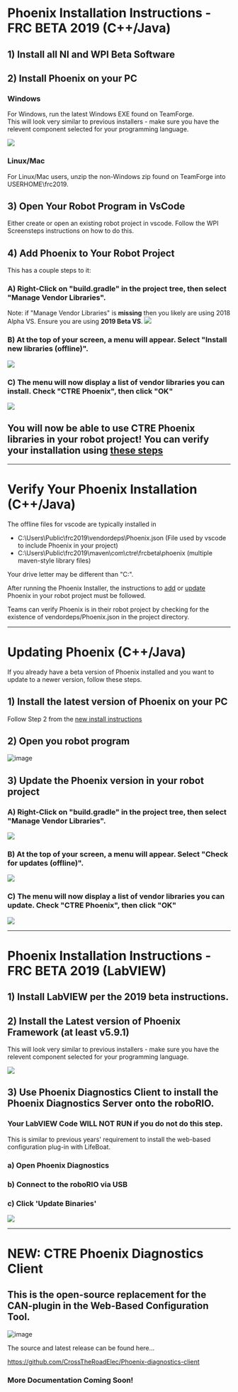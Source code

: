 # Phoenix Installation Instructions - FRC BETA 2019 (C++/Java)

## 1) Install all NI and WPI Beta Software

## 2) Install Phoenix on your PC
### Windows
For Windows, run the latest Windows EXE found on TeamForge.  
This will look very similar to previous installers - make sure you have the relevent component selected for your programming language.

![](images/Phoenix-installerSplash.png)


### Linux/Mac
For Linux/Mac users, unzip the non-Windows zip found on TeamForge into USERHOME\frc2019.

## 3) Open Your Robot Program in VsCode
Either create or open an existing robot project in vscode.  Follow the WPI Screensteps instructions on how to do this.

## 4) Add Phoenix to Your Robot Project
This has a couple steps to it:
### A) Right-Click on "build.gradle" in the project tree, then select "Manage Vendor Libraries".
Note: if "Manage Vendor Libraries" is **missing** then you likely are using 2018 Alpha VS.  Ensure you are using **2019 Beta VS**.
![](images/vscode-manage-vendor-libraries.png)

### B) At the top of your screen, a menu will appear.  Select "Install new libraries (offline)".
![](images/vscode-install-new-libraries-offline.png)

### C) The menu will now display a list of vendor libraries you can install.  Check "CTRE Phoenix", then click "OK"
![](images/vscode-check-ctre-phoenix-ok.png)

## You will now be able to use CTRE Phoenix libraries in your robot project!  You can verify your installation using [these steps](#verify-your-phoenix-installation-c++java)
------------------------------------

# Verify Your Phoenix Installation (C++/Java)
The offline files for vscode are typically installed in 

- C:\Users\Public\frc2019\vendordeps\Phoenix.json (File used by vscode to include Phoenix in your project)
- C:\Users\Public\frc2019\maven\com\ctre\frcbeta\phoenix (multiple maven-style library files)  

Your drive letter may be different than "C:".

After running the Phoenix Installer, the instructions to [add](#4-add-phoenix-to-your-robot-project) or [update](#3-update-the-phoenix-version-in-your-robot-project) Phoenix in your robot project must be followed.

Teams can verify Phoenix is in their robot project by checking for the existence of vendordeps/Phoenix.json in the project directory.

------------------------------------
# Updating Phoenix (C++/Java)
If you already have a beta version of Phoenix installed and you want to update to a newer version, follow these steps.

## 1) Install the latest version of Phoenix on your PC
Follow Step 2 from the [new install instructions](#2-install-phoenix-on-your-pc)

## 2) Open you robot program
![image](https://user-images.githubusercontent.com/14191527/48242266-6b5bf680-e3a8-11e8-93af-4fcafd35bc1f.png)
## 3) Update the Phoenix version in your robot project
### A) Right-Click on "build.gradle" in the project tree, then select "Manage Vendor Libraries".
![](images/vscode-manage-vendor-libraries.png)

### B) At the top of your screen, a menu will appear.  Select "Check for updates (offline)".
![](images/vscode-check-updates-offline.png)

### C) The menu will now display a list of vendor libraries you can update.  Check "CTRE Phoenix", then click "OK"
![](images/vscode-check-ctre-phoenix-ok.png)

------------------------------------
# Phoenix Installation Instructions - FRC BETA 2019 (LabVIEW)
## 1) Install LabVIEW per the 2019 beta instructions.

## 2) Install the Latest version of Phoenix Framework (at least v5.9.1)  
This will look very similar to previous installers - make sure you have the relevent component selected for your programming language.

![](images/Phoenix-installerSplash.png)

## 3) Use Phoenix Diagnostics Client to install the Phoenix Diagnostics Server onto the roboRIO.

### Your LabVIEW Code WILL NOT RUN if you do not do this step.
This is similar to previous years' requirement to install the web-based configuration plug-in with LifeBoat.

### a) Open Phoenix Diagnostics
### b) Connect to the roboRIO via USB
### c) Click 'Update Binaries'
![](images/diag-client-updatebinaries.png)


------------------------------------
# NEW: CTRE Phoenix Diagnostics Client
## This is the open-source replacement for the CAN-plugin in the Web-Based Configuration Tool.
![image](https://user-images.githubusercontent.com/28712271/45908233-7db6ac80-bdc9-11e8-970b-1b5e313c55bf.png)

The source and latest release can be found here...

https://github.com/CrossTheRoadElec/Phoenix-diagnostics-client

### More Documentation Coming Soon!
